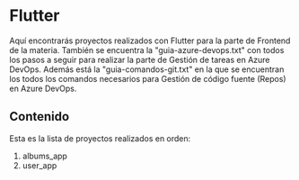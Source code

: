 # Flutter

Aquí encontrarás proyectos realizados con Flutter para la parte de Frontend de la materia.
También se encuentra la "guia-azure-devops.txt" con todos los pasos a seguir para realizar la parte de Gestión de tareas en Azure DevOps.
Además está la "guia-comandos-git.txt" en la que se encuentran los todos los comandos necesarios para Gestión de código fuente (Repos) en Azure DevOps.

## Contenido 
Esta es la lista de proyectos realizados en orden:
1. albums_app
2. user_app
